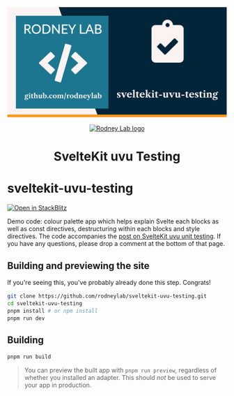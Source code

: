 <img src="./images/rodneylab-github-sveltekit-uvu-testing.png" alt="Rodney Lab sveltekit-uvu-testing Github banner">

<p align="center">
  <a aria-label="Open Rodney Lab site" href="https://rodneylab.com" rel="nofollow noopener noreferrer">
    <img alt="Rodney Lab logo" src="https://rodneylab.com/assets/icon.png" width="60" />
  </a>
</p>
<h1 align="center">
  SvelteKit uvu Testing
</h1>

# sveltekit-uvu-testing

[![Open in StackBlitz](https://developer.stackblitz.com/img/open_in_stackblitz.svg)](https://stackblitz.com/github/rodneylab/sveltekit-uvu-testing)

Demo code: colour palette app which helps explain Svelte each blocks as well as const directives, destructuring within each blocks and style directives. The code accompanies the <a aria-label="Open Rodney Lab video post on Svelte Each blocks" href="https://rodneylab.com/sveltekit-uvu-testing/">post on SvelteKit uvu unit testing</a>. If you have any questions, please drop a comment at the bottom of that page.

## Building and previewing the site

If you're seeing this, you've probably already done this step. Congrats!

```bash
git clone https://github.com/rodneylab/sveltekit-uvu-testing.git
cd sveltekit-uvu-testing
pnpm install # or npm install
pnpm run dev
```

## Building

```bash
pnpm run build
```

> You can preview the built app with `pnpm run preview`, regardless of whether you installed an adapter. This should _not_ be used to serve your app in production.
